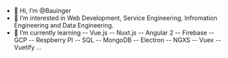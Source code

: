 - 👋 Hi, I’m @Bauinger
- 👀 I’m interested in Web Development, Service Engineering, Infromation Engineering and Data Engineering.
- 🌱 I’m currently learning 
-- Vue.js
-- Nuxt.js
-- Angular 2
-- Firebase
-- GCP
-- Respberry PI
-- SQL
-- MongoDB
-- Electron
-- NGXS
-- Vuex
-- Vuetify
...
